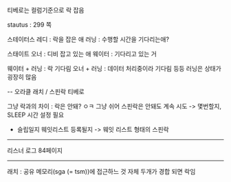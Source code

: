 티베로는 컬럼기준으로 락 잡음

stautus : 299 쪽

스테이터스
레디 : 락을 잡은 애
러닝 : 수행할 시간을 기다리는애?

스태이트
오너 : 디비 잡고 있는 애
웨이터 : 기다리고 있는 거

웨이터 + 러닝 : 락 기다림
오너 + 러닝 : 데이터 처리중이라 기다림
등등 
러닝은 상태가 굉장히 많음


--
오라클
래치 / 스핀락 
티베로


그냥 락과의 차이 : 락은 안돼? ㅇㅋ 그냥 쉬어
스핀락은 안돼도 계속 시도 -> 몇번할지, SLEEP 시간 설정 필요
- 슬립일지 웨잇리스트 등록될지 -> 웨잇 리스트 형태의 스핀락


----
리스너 로그  84페이지

---
래치 : 공유 메모리(sga (= tsm))에 접근하느 것 자체
두개가 경합 되면 락임
